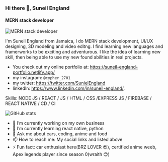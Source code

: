 ### Hi there 👋, Suneil England
#### MERN stack developer
![MERN stack developer](https://media-exp1.licdn.com/dms/image/C5616AQGVyj27xT-8Lw/profile-displaybackgroundimage-shrink_350_1400/0/1611167236505?e=1632960000&v=beta&t=KVwVIfuQWaIjD8IdNay95-9Yero0CarYcUqtv88MVZo)

I'm Suneil England from Jamaica, I do MERN stack development, UI/UX designing, 3D modeling and video editng. I find learning new languages and framerworks to be exciting and adventurous. I like the idea of learning new skill, then being able to use my new found abilities in real projects.


- You check out my online portfolio at: https://suneil-england-portfolio.netlify.app/ 
- my instagram: ```@cypher_2701```
- my twitter: https://twitter.com/SunielEngland
- linkedIn: https://www.linkedin.com/in/suneil-england/.

Skills: NODE JS / REACT / JS / HTML / CSS /EXPRESS JS / FIREBASE / REACT NATIVE / CD / CI

<!-- [<img src='https://cdn.jsdelivr.net/npm/simple-icons@3.0.1/icons/github.svg' alt='github' height='40'>](https://github.com/adastra)  

[![Top Langs](https://github-readme-stats.vercel.app/api/top-langs/?username=adastra)](https://github.com/anuraghazra/github-readme-stats)
 -->
![GitHub stats](https://github-readme-stats.vercel.app/api?username=adastra&show_icons=true&count_private=true)  

<!-- ![GitHub metrics](https://metrics.lecoq.io/adastra)   -->

<!-- ![GitHub streak stats](https://github-readme-streak-stats.herokuapp.com/?user=adastra)  

s://github.com/anuraghazra/github-readme-stats) -->


<!-- [](https://img.shields.io/badge/Code-Angular-informational?style=flat&logo=angular&logoColor=white&color=4AB197)
![](https://img.shields.io/badge/Code-Ionic-informational?style=flat&logo=ionic&logoColor=white&color=4AB197)
![](https://img.shields.io/badge/Code-React-informational?style=flat&logo=react&logoColor=white&color=4AB197)
... -->

<!-- <details>
<summary>More Skills</summary>

[](https://img.shields.io/badge/Style-CSS-informational?style=flat&logo=css3&logoColor=white&color=4AB197)
![](https://img.shields.io/badge/Style-Tailwind-informational?style=flat&logo=Tailwind-CSS&logoColor=white&color=4AB197)
![](https://img.shields.io/badge/Style-Sass-informational?style=flat&logo=Sass&logoColor=white&color=4AB197)
![](https://img.shields.io/badge/Style-Stylus-informational?style=flat&logo=Stylus&logoColor=white&color=4AB197)
...
</details> -->

- 🔭 I’m currently working on my own business
- 🌱 I’m currently learning react native, python
- 💬 Ask me about cars, coding, anime and food
- 📫 How to reach me: My social links and listed above
- ⚡ Fun fact: car enthusiast here(BRZ LOVER 😍), certified anime weeb, Apex legends player since season 0(wraith 😊)

<!--
**adastra-react/adastra-react** is a ✨ _special_ ✨ repository because its `README.md` (this file) appears on your GitHub profile.

Here are some ideas to get you started:

- 🔭 I’m currently working on ...
- 🌱 I’m currently learning ...
- 👯 I’m looking to collaborate on ...
- 🤔 I’m looking for help with ...
- 💬 Ask me about ...
- 📫 How to reach me: ...
- 😄 Pronouns: ...
- ⚡ Fun fact: ...
-->
